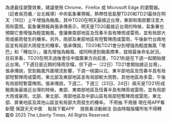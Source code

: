 為達最佳瀏覽效果，建議使用 Chrome、Firefox 或 Microsoft Edge 的瀏覽器。〔記者吳亮儀／台北報導〕中央氣象署預報，熱帶性低氣壓TD20和TD21最快在明天（18日）上午增強為颱風，其中TD20在明天最接近台灣，東部和南部要注意大雨和雷雨。氣象署預報員張承傳表示，明天是TD20最接近台灣的時候，氣象署也預期它會增強為輕度颱風，會讓東南部地區及恆春半島有陣雨或雷雨，並有局部大雨或豪雨發生的機率。另外，南部及東部地區有短暫陣雨或雷雨，午後新竹台南地區並有局部大雨發生的機率。張承傳說，TD20和TD21會分別增強為輕度颱風「塔巴」和「樺加沙」，誰先增強為颱風、或同時達到颱風標準，就視最後命名狀況。目前來看，TD20在明天過後會往中國廣東方向前進，TD21則是在下週一起開始接近台灣。「下週日是近期的降雨空檔，但下週一（22日）TD21會開始接近台灣」，張承傳說，受到颱風外圍環流影響，下週一桃園以北、東半部地區及恆春半島有局部短暫陣雨或雷雨，東北部及東部地區並有局部較大雨勢，其他地區為多雲，午後有局部短暫雷陣雨。張承傳說，下週二、下週三（23日、24日）兩天是TD21形成颱風後最接近台灣的時候，東部、東南部地區及恆春半島有陣雨或雷雨，並有局部大雨或豪雨，北部、東北部、南部地區及中部山區有局部短暫陣雨或雷雨，東北部、屏東地區及其他山區並有局部大雨發生的機率。
    不用抽 不用搶 現在用APP看新聞 保證天天中獎　
    點我下載APP　
    按我看活動辦法
自由時報版權所有不得轉載© 2025 The Liberty Times. All Rights Reserved.